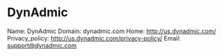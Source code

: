 
# DynAdmic

Name: DynAdmic
Domain: dynadmic.com
Home: http://us.dynadmic.com/
Privacy_policy: http://us.dynadmic.com/privacy-policy/
Email: support@dynadmic.com
